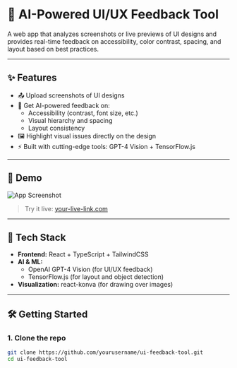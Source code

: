 # 🧠 AI-Powered UI/UX Feedback Tool

A web app that analyzes screenshots or live previews of UI designs and provides real-time feedback on accessibility, color contrast, spacing, and layout based on best practices.

---

## ✨ Features

- 📤 Upload screenshots of UI designs
- 🧠 Get AI-powered feedback on:
  - Accessibility (contrast, font size, etc.)
  - Visual hierarchy and spacing
  - Layout consistency
- 🖼️ Highlight visual issues directly on the design
- ⚡ Built with cutting-edge tools: GPT-4 Vision + TensorFlow.js

---

## 📸 Demo

![App Screenshot](./screenshot.png) <!-- Replace with your actual image or a GIF -->

> Try it live: [your-live-link.com](https://your-live-link.com)

---

## 🚀 Tech Stack

- **Frontend:** React + TypeScript + TailwindCSS
- **AI & ML:**
  - OpenAI GPT-4 Vision (for UI/UX feedback)
  - TensorFlow.js (for layout and object detection)
- **Visualization:** react-konva (for drawing over images)

---

## 🛠️ Getting Started

### 1. Clone the repo

```bash
git clone https://github.com/yourusername/ui-feedback-tool.git
cd ui-feedback-tool

